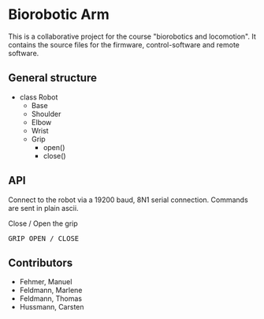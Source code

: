 # Biorobotic Arm

This is a collaborative project for the course "biorobotics and locomotion".
It contains the source files for the firmware, control-software and remote software.

## General structure
- class Robot
	- Base
    - Shoulder
    - Elbow
    - Wrist
    - Grip
        - open()
        - close()

## API
Connect to the robot via a 19200 baud, 8N1 serial connection. Commands are sent in plain ascii.

Close / Open the grip
<pre>GRIP OPEN / CLOSE</pre>

## Contributors
- Fehmer, Manuel
- Feldmann, Marlene
- Feldmann, Thomas
- Hussmann, Carsten
